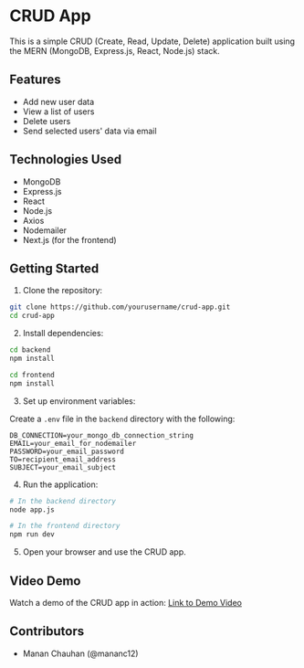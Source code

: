# CRUD App

This is a simple CRUD (Create, Read, Update, Delete) application built using the MERN (MongoDB, Express.js, React, Node.js) stack.

## Features

- Add new user data
- View a list of users
- Delete users
- Send selected users' data via email

## Technologies Used

- MongoDB
- Express.js
- React
- Node.js
- Axios
- Nodemailer
- Next.js (for the frontend)

## Getting Started

1. Clone the repository:

```bash
git clone https://github.com/yourusername/crud-app.git
cd crud-app
```

2. Install dependencies:

```bash
cd backend
npm install

cd frontend
npm install
```

3. Set up environment variables:

Create a `.env` file in the `backend` directory with the following:

```plaintext
DB_CONNECTION=your_mongo_db_connection_string
EMAIL=your_email_for_nodemailer
PASSWORD=your_email_password
TO=recipient_email_address
SUBJECT=your_email_subject
```

4. Run the application:

```bash
# In the backend directory
node app.js

# In the frontend directory
npm run dev
```

5. Open your browser and use the CRUD app.

## Video Demo

Watch a demo of the CRUD app in action: [Link to Demo Video](https://www.awesomescreenshot.com/video/25252584?key=a93ee96b4a2eed2e2bd9d3e576f54b3b)

## Contributors

- Manan Chauhan (@mananc12)
